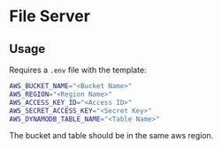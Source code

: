 # File Server

## Usage

Requires a `.env` file with the template:

```bash
AWS_BUCKET_NAME="<Bucket Name>"
AWS_REGION="<Region Name>"
AWS_ACCESS_KEY_ID="<Access ID>"
AWS_SECRET_ACCESS_KEY="<Secret Key>"
AWS_DYNAMODB_TABLE_NAME="<Table Name>"
```

The bucket and table should be in the same aws region.
